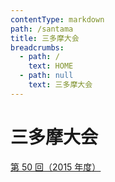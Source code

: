 ```yaml
---
contentType: markdown
path: /santama
title: 三多摩大会
breadcrumbs:
  - path: /
    text: HOME
  - path: null
    text: 三多摩大会
---
```


# 三多摩大会

[第 50 回（2015 年度）](/santama/2015)

